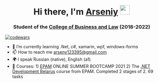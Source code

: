<h1 align="center">Hi there, I'm <a href="https://github.com/user-nam-e" target="_blank">Arseniy</a> 
<img src="https://github.com/blackcater/blackcater/raw/main/images/Hi.gif" height="32"/></h1>
<h3 align="center">Student of the <a href="https://brest.kbp.by/" target="_blank">College of Business and Law</a> (2018-2022)</h3>

[![codewars](https://www.codewars.com/users/arseniy__/badges/small)](https://www.codewars.com/users/arseniy__)

- 🌱 I’m currently learning .Net, c#, xamarin, wpf, windows-forms
- 📫 How to reach me <a href="mailto:arseny123395@gmail.com">arseny123395@gmail.com</a>
- 🌍 I speak Russian (native), English (a1)
- 📘 Courses: 1) <a href="https://www.epam.com/" target="_blank">EPAM</a> ONLINE SUMMER BOOTCAMP 2021
               2) The <a href="https://training.by/#!/Training/2665?lang=en" target="_blank">.NET Development Belarus</a> course from EPAM. Completed 2 stages of 2. 69 tasks 

<!---
user-nam-e/user-nam-e is a ✨ special ✨ repository because its `README.md` (this file) appears on your GitHub profile.
You can click the Preview link to take a look at your changes.
--->

